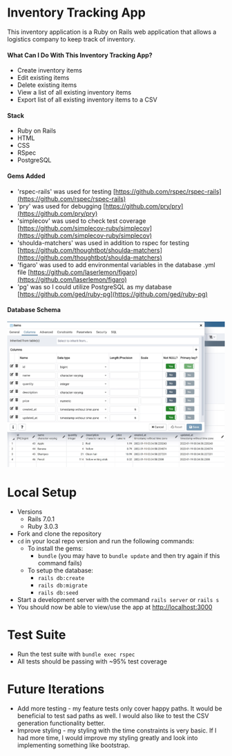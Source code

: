 # Inventory Tracking App
This inventory application is a Ruby on Rails web application that allows a logistics company to keep track of inventory. 

#### What Can I Do With This Inventory Tracking App?
* Create inventory items
* Edit existing items
* Delete existing items
* View a list of all existing inventory items
* Export list of all existing inventory items to a CSV

#### Stack
* Ruby on Rails
* HTML
* CSS
* RSpec
* PostgreSQL

#### Gems Added 
* 'rspec-rails' was used for testing [https://github.com/rspec/rspec-rails](https://github.com/rspec/rspec-rails)
* 'pry' was used for debugging [https://github.com/pry/pry](https://github.com/pry/pry)
* 'simplecov' was used to check test coverage [https://github.com/simplecov-ruby/simplecov](https://github.com/simplecov-ruby/simplecov)
* 'shoulda-matchers' was used in addition to rspec for testing [https://github.com/thoughtbot/shoulda-matchers](https://github.com/thoughtbot/shoulda-matchers)
* 'figaro' was used to add environmental variables in the database .yml file [https://github.com/laserlemon/figaro](https://github.com/laserlemon/figaro)
* 'pg' was so I could utilize PostgreSQL as my database [https://github.com/ged/ruby-pg](https://github.com/ged/ruby-pg)

#### Database Schema
![Screenshot](/screenshots/schema_github.jpg)


# Local Setup
* Versions
  * Rails 7.0.1
  * Ruby 3.0.3
* Fork and clone the repository
* `cd` in your local repo version and run the following commands:
   * To install the gems:
     * `bundle` (you may have to `bundle update` and then try again if this command fails)   
   * To setup the database:  
     * `rails db:create`
     * `rails db:migrate`
     * `rails db:seed`
* Start a development server with the command `rails server` or `rails s`
* You should now be able to view/use the app at [http://localhost:3000](http://localhost:3000)

# Test Suite
* Run the test suite with `bundle exec rspec`
* All tests should be passing with ~95% test coverage

# Future Iterations
* Add more testing - my feature tests only cover happy paths. It would be beneficial to test sad paths as well. I would also like to test the CSV generation functionality better.
* Improve styling - my styling with the time constraints is very basic. If I had more time, I would improve my styling greatly and look into implementing something like bootstrap.




